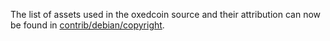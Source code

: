 The list of assets used in the oxedcoin source and their attribution can now be found in [contrib/debian/copyright](../contrib/debian/copyright).
